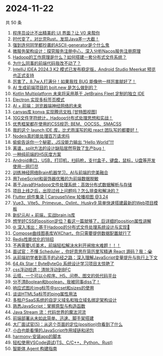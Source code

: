 # 2024-11-22

共 50 条

<!-- BEGIN JUEJIN -->
<!-- 最后更新时间 2024-11-22 02:20:36 +0800 -->
1. [程序员设计不出精美的 UI 界面？让 V0 来帮你](https://juejin.cn/post/7438647233219903542)
1. [时代变了，对比完Rust，发现Java差一大截！](https://juejin.cn/post/7438545751512104996)
1. [强到连何同学都抄袭的ASCII-generator是个什么鬼](https://juejin.cn/post/7439168415531548710)
1. [微服务架构设计：探究服务注册中心，深入分析Nacos服务注册原理](https://juejin.cn/post/7433037573406572598)
1. [Hadoop的工作原理是什么？如何搭建一套分布式文件系统？](https://juejin.cn/post/7436937745422385162)
1. [为什么同事的前端代码我改不动了？](https://juejin.cn/post/7438647460219961395)
1. [IntelliJ IDEA 2024.3 K2 模式已发布稳定版，Android Studio Meerkat 预览也正式支持](https://juejin.cn/post/7439251025385177107)
1. [厉害了，8.7w人打满分！如果我找 BUG 能像他一样厉害就好了！](https://juejin.cn/post/7438560270258913334)
1. [AI 生成前端项目的 bolt.new 是怎么做到的？](https://juejin.cn/post/7438916462751088650)
1. [Kotlin Multiplatform 未来将采用基于 JetBrains Fleet 定制的独立 IDE](https://juejin.cn/post/7439380440958926911)
1. [Electron 实现多标签页模式](https://juejin.cn/post/7438943159042998323)
1. [AI + 前端：浏览器端神经网络的未来](https://juejin.cn/post/7438862522768506915)
1. [canvas库 konva 实现腾讯文档 [甘特图视图]](https://juejin.cn/post/7438990704456532031)
1. [10G文件字符统计，Hadoop分布式处理思想和实战！](https://juejin.cn/post/7437158688688947254)
1. [优秀框架都在使用的CSS规范: BEM、OOCSS、SMACSS](https://juejin.cn/post/7438994542769520680)
1. [我的这个 launch IDE 库，比尤雨溪写的和 react 团队写的都要好！](https://juejin.cn/post/7438634989954220073)
1. [Nodejs真的能处理百万请求吗](https://juejin.cn/post/7438815319747248178)
1. [偷偷告诉你一个秘密，JS没能力输出 “Hello World”!!!](https://juejin.cn/post/7439322505649979419)
1. [离谱，split方法的设计缺陷居然导致了生产bug！](https://juejin.cn/post/7439189795614916658)
1. [一种纯前端的H5灰度方案](https://juejin.cn/post/7438840414239326227)
1. [Android串口，USB，打印机，扫码枪，支付盒子，键盘，鼠标，U盘等开发使用一网打尽](https://juejin.cn/post/7439231301869305910)
1. [训练神经网络Brain机器学习，AI与前端的完美融合](https://juejin.cn/post/7438627952668164105)
1. [用TypeScript和装饰器优雅的为前端数据脱敏](https://juejin.cn/post/7438554047248171019)
1. [基于Java的Hadoop文件处理系统：高效分布式数据解析与存储](https://juejin.cn/post/7437388200777891875)
1. [项目上线之后，出现过线上问题吗？怎么排查和解决的？](https://juejin.cn/post/7438815319747280946)
1. [Flutter 组件集录 | CarouselView 轮播视图 @3.24](https://juejin.cn/post/7439018099037159459)
1. [Vue3、Vite5、Primevue、Oxlint、Husky9 简单快速搭建最新的Web项目模板](https://juejin.cn/post/7438884007084032035)
1. [新纪元AI + 前端，实战brain.js库](https://juejin.cn/post/7438860483586146344)
1. [想学好CSS的position定位？看这一篇就够了，巨详细的position属性讲解](https://juejin.cn/post/7438824467905986569)
1. [🌐 深入浅出：基于Hadoop的分布式文件处理系统设计与实现🏅](https://juejin.cn/post/7437005087282855948)
1. [Compose曲线图表库WXChart，你只需要提供数据配置就行了](https://juejin.cn/post/7438835112790605865)
1. [Redis性能优化的18招](https://juejin.cn/post/7438655509898870811)
1. [不再需要UE美术，前端轻松解决水利开闸放水难题！！！](https://juejin.cn/post/7438395660523323403)
1. [面试官：不懂 Scheduler ，你好意思在简历里写精通 React 源码？我：😭](https://juejin.cn/post/7438792364578078755)
1. [从前端初学者到高手的必经之路：深入理解JavaScript变量提升与执行上下文](https://juejin.cn/post/7439364291750412303)
1. [64.4k Star！ByteByteGo 系统设计学习项目太惊艳了](https://juejin.cn/post/7439012763380891689)
1. [css浮动拾遗：清除浮动到BFC](https://juejin.cn/post/7439252579139878950)
1. [云搭，一个可以小程序、H5、问卷、图文的低代码平台](https://juejin.cn/post/7438627952668327945)
1. [分不清Boolean和boolean，我被同事diss了！](https://juejin.cn/post/7439576043223203892)
1. [响应式图片img标签中srcset和sizes的使用](https://juejin.cn/post/7439599612224913434)
1. [谈谈HTML5a标签的ping属性用法](https://juejin.cn/post/7438964981453094966)
1. [多租户SaaS系统的自定义域名和独立域名绑定架构设计](https://juejin.cn/post/7438428164279697408)
1. [熟悉JavaScript：掌握原型与构造函数](https://juejin.cn/post/7439329079985258534)
1. [Java Stream 流：代码世界的魔法河流](https://juejin.cn/post/7438816010417340455)
1. [前端部署从未如此简单、迅速、脚手架搭建](https://juejin.cn/post/7438878218838982666)
1. [大厂面试官(5)：从这个页面的定位(position)你看到了什么](https://juejin.cn/post/7438793812099776562)
1. [小白也能看懂的JavaScript作用域链和闭包](https://juejin.cn/post/7438628028585279539)
1. [harmony-安装app的脚本](https://juejin.cn/post/7438456086308651045)
1. [轻松使用VSCode调试(TS、C/C++、Python、Rust)](https://juejin.cn/post/7439009350050807835)
1. [ 智能体 Agent 构建指南](https://juejin.cn/post/7439369514985390119)
<!-- END JUEJIN -->